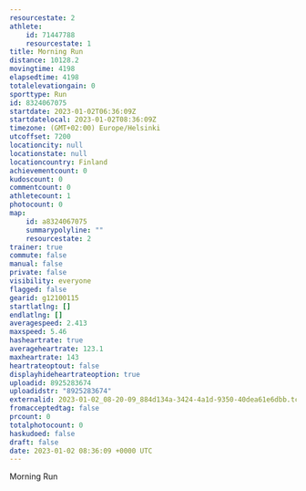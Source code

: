 ```yaml
---
resourcestate: 2
athlete:
    id: 71447788
    resourcestate: 1
title: Morning Run
distance: 10128.2
movingtime: 4198
elapsedtime: 4198
totalelevationgain: 0
sporttype: Run
id: 8324067075
startdate: 2023-01-02T06:36:09Z
startdatelocal: 2023-01-02T08:36:09Z
timezone: (GMT+02:00) Europe/Helsinki
utcoffset: 7200
locationcity: null
locationstate: null
locationcountry: Finland
achievementcount: 0
kudoscount: 0
commentcount: 0
athletecount: 1
photocount: 0
map:
    id: a8324067075
    summarypolyline: ""
    resourcestate: 2
trainer: true
commute: false
manual: false
private: false
visibility: everyone
flagged: false
gearid: g12100115
startlatlng: []
endlatlng: []
averagespeed: 2.413
maxspeed: 5.46
hasheartrate: true
averageheartrate: 123.1
maxheartrate: 143
heartrateoptout: false
displayhideheartrateoption: true
uploadid: 8925283674
uploadidstr: "8925283674"
externalid: 2023-01-02_08-20-09_884d134a-3424-4a1d-9350-40dea61e6dbb.tcx
fromacceptedtag: false
prcount: 0
totalphotocount: 0
haskudoed: false
draft: false
date: 2023-01-02 08:36:09 +0000 UTC
---
```

Morning Run
